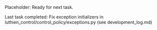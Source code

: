 Placeholder: Ready for next task.

Last task completed: Fix exception initializers in luthien_control/control_policy/exceptions.py (see development_log.md)